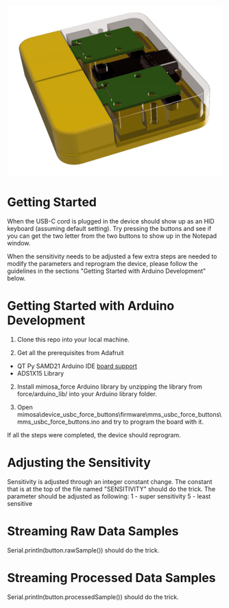 
![USB-C Force Buttons Render](mms_usbc_force_buttons_render.JPG)

# Getting Started

When the USB-C cord is plugged in the device should show up as an HID keyboard (assuming default setting). Try pressing the buttons and see if you can get the two letter from the two buttons to show up in the Notepad window.

When the sensitivity needs to be adjusted a few extra steps are needed to modify the parameters and reprogram the device, please follow the guidelines in the sections "Getting Started with Arduino Development" below.

# Getting Started with Arduino Development

1. Clone this repo into your local machine.

1. Get all the prerequisites from Adafruit
- QT Py SAMD21 Arduino IDE [board support](https://learn.adafruit.com/adafruit-qt-py/arduino-ide-setup)
- ADS1X15 Library

2. Install mimosa_force Arduino library by unzipping the library from force/arduino_lib/ into your Arduino library folder.

3. Open mimosa\device_usbc_force_buttons\firmware\mms_usbc_force_buttons\mms_usbc_force_buttons.ino and try to program the board with it.

If all the steps were completed, the device should reprogram.

# Adjusting the Sensitivity
Sensitivity is adjusted through an integer constant change. The constant that is at the top of the file named "SENSITIVITY" should do the trick. The parameter should be adjusted as following:
1 - super sensitivity
5 - least sensitive

# Streaming Raw Data Samples
Serial.println(button.rawSample()) should do the trick.

# Streaming Processed Data Samples
Serial.println(button.processedSample()) should do the trick.